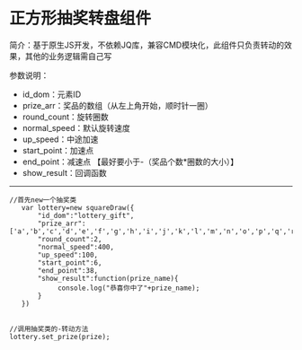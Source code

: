 正方形抽奖转盘组件
=========

简介：基于原生JS开发，不依赖JQ库，兼容CMD模块化，此组件只负责转动的效果，其他的业务逻辑需自己写

参数说明：

- id_dom：元素ID
- prize_arr：奖品的数组（从左上角开始，顺时针一圈）
- round_count：旋转圈数
- normal_speed：默认旋转速度
- up_speed：中途加速
- start_point：加速点
- end_point：减速点 【最好要小于-（奖品个数*圈数的大小）】
- show_result：回调函数


----------



    //首先new一个抽奖类
       var lottery=new squareDraw({
           "id_dom":"lottery_gift",
           "prize_arr":['a','b','c','d','e','f','g','h','i','j','k','l','m','n','o','p','q','r','s','t'],
           "round_count":2,
           "normal_speed":400,
           "up_speed":100,
           "start_point":6,
           "end_point":38,
           "show_result":function(prize_name){
                console.log("恭喜你中了"+prize_name);
           }
       })


    //调用抽奖类的-转动方法
    lottery.set_prize(prize);